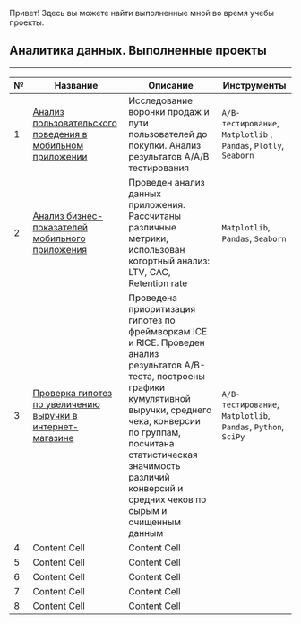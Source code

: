 Привет!
Здесь вы можете найти выполненные мной во время учебы проекты.


## Аналитика данных. Выполненные проекты
___

| №  | Название | Описание |  Инструменты
| ------------- | ------------- | ------------- | ------------- | 
| 1  | [Анализ пользовательского поведения в мобильном приложении](https://github.com/chursinio/projects/tree/main/aab_test_events)  | Исследование воронки продаж и пути пользователей до покупки. Анализ результатов А/А/В тестирования  |  `A/B-тестирование`, `Matplotlib` , `Pandas`, `Plotly`, `Seaborn` |
| 2  | [Анализ бизнес-показателей мобильного приложения](https://github.com/chursinio/projects/tree/main/marketing_research) | Проведен анализ данных приложения. Рассчитаны различные метрики, использован когортный анализ: LTV, CAC, Retention rate |  `Matplotlib`, `Pandas`, `Seaborn`|
| 3  | [Проверка гипотез по увеличению выручки в интернет-магазине](https://github.com/chursinio/projects/tree/main/ab_test_app)  | Проведена приоритизация гипотез по фреймворкам ICE и RICE. Проведен анализ результатов A/B-теста, построены графики кумулятивной выручки, среднего чека, конверсии по группам, посчитана статистическая значимость различий конверсий и средних чеков по сырым и очищенным данным | `A/B-тестирование`, `Matplotlib`, `Pandas`, `Python`, `SciPy`
| 4  | Content Cell  | Content Cell  
| 5  | Content Cell  | Content Cell  
| 6  | Content Cell  | Content Cell  
| 7  | Content Cell  | Content Cell  
| 8  | Content Cell  | Content Cell  
